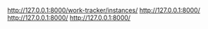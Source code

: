 http://127.0.0.1:8000/work-tracker/instances/
http://127.0.0.1:8000/
http://127.0.0.1:8000/
http://127.0.0.1:8000/